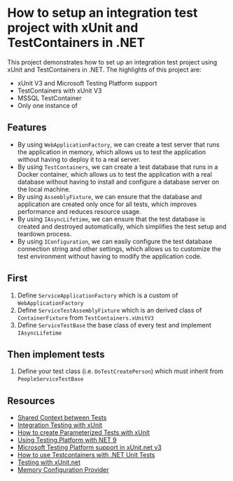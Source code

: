 # How to setup an integration test project with xUnit and TestContainers in .NET

This project demonstrates how to set up an integration test project using xUnit and TestContainers in .NET. The highlights of this project are:
- xUnit V3 and Microsoft Testing Platform support
- TestContainers with xUnit V3
- MSSQL TestContainer
- Only one instance of 

## Features

- By using `WebApplicationFactory`, we can create a test server that runs the application in memory, which allows us to test the application without having to deploy it to a real server.
- By using `TestContainers`, we can create a test database that runs in a Docker container, which allows us to test the application with a real database without having to install and configure a database server on the local machine.
- By using `AssemblyFixture`, we can ensure that the database and application are created only once for all tests, which improves performance and reduces resource usage.
- By using `IAsyncLifetime`, we can ensure that the test database is created and destroyed automatically, which simplifies the test setup and teardown process.
- By using `IConfiguration`, we can easily configure the test database connection string and other settings, which allows us to customize the test environment without having to modify the application code.


## First

1. Define `ServiceApplicationFactory` which is a custom of `WebApplicationFactory`
2. Define `ServiceTestAssemblyFixture` which is an derived class of `ContainerFixture` from `TestContainers.xUnitV3`
3. Define `ServiceTestBase` the base class of every test and implement `IAsyncLifetime`

## Then implement tests

1. Define your test class (i.e. `DoTestCreatePerson`) which must inherit from `PeopleServiceTestBase`


## Resources

- [Shared Context between Tests](https://xunit.net/docs/shared-context)
- [Integration Testing with xUnit](https://www.jimmybogard.com/integration-testing-with-xunit/)
- [How to create Parameterized Tests with xUnit](https://davecallan.com/creating-parameterized-tests-xunit/)
- [Using Testing.Platform with NET 9](https://dateo-software.de/blog/testing-platform)
- [Microsoft Testing Platform support in xUnit.net v3](https://xunit.net/docs/getting-started/v3/microsoft-testing-platform)
- [How to use Testcontainers with .NET Unit Tests](https://blog.jetbrains.com/dotnet/2023/10/24/how-to-use-testcontainers-with-dotnet-unit-tests/)
- [Testing with xUnit.net](https://dotnet.testcontainers.org/test_frameworks/xunit_net/)
- [Memory Configuration Provider](https://learn.microsoft.com/en-us/dotnet/core/extensions/configuration-providers#memory-configuration-provider)
